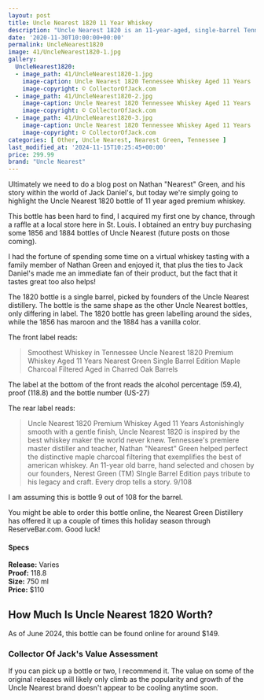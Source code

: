 ```yaml
---
layout: post
title: Uncle Nearest 1820 11 Year Whiskey 
description: "Uncle Nearest 1820 is an 11-year-aged, single-barrel Tennessee whiskey, bottled at 118.8 proof, honoring master distiller Nathan 'Nearest' Green."
date: '2020-11-30T10:00:00+00:00'
permalink: UncleNearest1820
image: 41/UncleNearest1820-1.jpg
gallery:
  UncleNearest1820:
  - image_path: 41/UncleNearest1820-1.jpg
    image-caption: Uncle Nearest 1820 Tennessee Whiskey Aged 11 Years
    image-copyright: © CollectorOfJack.com
  - image_path: 41/UncleNearest1820-2.jpg
    image-caption: Uncle Nearest 1820 Tennessee Whiskey Aged 11 Years
    image-copyright: © CollectorOfJack.com
  - image_path: 41/UncleNearest1820-3.jpg
    image-caption: Uncle Nearest 1820 Tennessee Whiskey Aged 11 Years
    image-copyright: © CollectorOfJack.com
categories: [ Other, Uncle Nearest, Nearest Green, Tennessee ]
last_modified_at: '2024-11-15T10:25:45+00:00'
price: 299.99
brand: "Uncle Nearest"
---
```


Ultimately we need to do a blog post on Nathan "Nearest" Green, and his story within the world of Jack Daniel's, but today we're simply going to highlight the Uncle Nearest 1820 bottle of 11 year aged premium whiskey. 

This bottle has been hard to find, I acquired my first one by chance, through a raffle at a local store here in St. Louis. I obtained an entry buy purchasing some 1856 and 1884 bottles of Uncle Nearest (future posts on those coming).

I had the fortune of spending some time on a virtual whiskey tasting with a family member of Nathan Green and enjoyed it, that plus the ties to Jack Daniel's made me an immediate fan of their product, but the fact that it tastes great too also helps!

The 1820 bottle is a single barrel, picked by founders of the Uncle Nearest distillery. The bottle is the same shape as the other Uncle Nearest bottles, only differing in label. The 1820 bottle has green labelling around the sides, while the 1856 has maroon and the 1884 has a vanilla color. 

The front label reads:

> Smoothest Whiskey in Tennessee
> Uncle Nearest 1820
> Premium Whiskey Aged 11 Years
> Nearest Green Single Barrel Edition
> Maple Charcoal Filtered
> Aged in Charred Oak Barrels

The label at the bottom of the front reads the alcohol percentage (59.4), proof (118.8) and the bottle number (US-27)

The rear label reads:

> Uncle Nearest 1820
> Premium Whiskey Aged 11 Years
> Astonishingly smooth with a gentle finish, Uncle Nearest 1820 is inspired by the best whiskey maker the world never knew. Tennessee's premiere master distiller and teacher, Nathan "Nearest" Green helped perfect the distinctive maple charcoal filtering that exemplifies the best of american whiskey.
> An 11-year old barre, hand selected and chosen by our founders, Nerest Green (TM) SIngle Barrel Edition pays tribute to his legacy and craft. Every drop tells a story.
> 9/108 

I am assuming this is bottle 9 out of 108 for the barrel.

You might be able to order this bottle online, the Nearest Green Distillery has offered it up a couple of times this holiday season through ReserveBar.com. Good luck!

#### Specs

**Release:** Varies  
**Proof:** 118.8  
**Size:** 750 ml  
**Price:** $110  

## How Much Is Uncle Nearest 1820 Worth?
As of June 2024, this bottle can be found online for around $149.

### Collector Of Jack's Value Assessment
If you can pick up a bottle or two, I recommend it. The value on some of the original releases will likely only climb as the popularity and growth of the Uncle Nearest brand doesn't appear to be cooling anytime soon.
